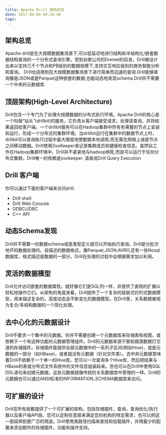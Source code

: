 ```yaml
---
title: Apache Drill 架构总览
date: 2017-04-04 09:18:48
tags:
---
```

## 架构总览
Apache drill是在大规模数据集场景下,可以低延迟地进行结构和半结构化/嵌套数据结构查询的一个分布式查询引擎。受到谷歌公司的Dremel的启发，Drill被设计出来以支持几千个节点和PB级别的数据规模下,支持交互响应级别的商务智能分析和查询。 Drill也适用到在大规模数据集场景下进行简单而迅速的查询.Drill能够查询像是JSON或是Parquet这种嵌套的数据,也能动态地发现schema.Drill并不需要一个中央的元数据库.

## 顶层架构(High-Level Architecture)
Drill包含一个专门为了处理大规模数据的分布式执行环境。Apache Drill的核心是一个叫做“钻头”(drillbit)的服务，它负责从客户端接受请求，处理该查询，并将结果返回给客户端。一个drillbit服务可以在Hadoop集群中所有有需要的节点上安装和运行，形成一个分布式的集群环境。当drillbit运行在集群中的数据节点上时，drillbit可以查询执行过程中最大限度地使数据本地调用,而无需在网络上或是节点之间移动数据。Drill使用ZooKeeper来记录集群成员和健康检查信息。虽然钻工作在Hadoop集群环境中，Drill并不紧紧地与hadoop绑死,而是可以运行于任何分布式集群。Drill唯一的依赖是zookeeper. 请查阅Drill Query Execution
## Drill 客户端
你可以通过下面的客户端来访问drill:
- Drill shell
- Drill Web Console
- ODBC/JDBC
- C++ API



## 动态Schema发现
Drill并不需要一份数据schema或是类型定义就可以开始执行查询。Drill是分批次地开妈数据处理的。自描述的数据格式，像Parquet,JSON,AVRO,还有一些Nosql 数据库，格式描述是数据的一部分，Drill在处理的过程中会根据需求加以利用。

## 灵活的数据模型
Drill允许访问嵌套的数据属性，就好像它们是SQL列一样，并提供了直观的扩展以轻松地操作它们。从架构的角度来看，Drill提供了一个复杂的级联式的列式数据模型，用来描述复杂的，高度动态且不断变化的数据模型。在Drill里，关系数据被视为复合/多结构数据的一个简化处理。

## 去中心化的元数据设计
Drill不要求一个集中的元数据。你并不需要创建一个元数据库来存储表和视图，或依赖于一个有这种功能的元数据管理组件。Drill的元数据来源于那些跟源数据打交道的存储插件。存储插件能提供全部元数据中的一系列子区间(例如Hive)，或是元数据的一部分（如HBase)，或者就没有元数据（针对文件类）。去中央元数据意味着Drill不依赖于一个单一的Hive库，您可以一次查询多个Hive库，然后把结果与HBase的表或分布式文件系统中的文件信息组装起来。您也可以在Drill中使用SQL DDL语句来创建元数据，这些元数据就像传统的关系数据库中管理的一样。Drill的元数据也可以通过ANSI标准的INFORMATION_SCHEMA数据库来访问。

## 可扩展的设计
Drill在所有层都提供了一个可扩展的架构，包括存储插件，查询，查询优化/执行器以及客户端API层。您可以定制任意层来满足您的机构的特定需求，也可以把这一层延伸到更广泛的用途。Drill使用类路径扫描来查找和加载插件，并用最少的配置来添加额外的存储插件，功能和操作支持。

